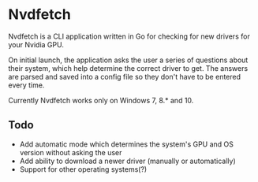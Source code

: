 # Nvdfetch
Nvdfetch is a CLI application written in Go for checking for new drivers for your Nvidia GPU.

On initial launch, the application asks the user a series of questions about their system, which help determine the correct driver to get. The answers are parsed and saved into a config file so they don't have to be entered every time.

Currently Nvdfetch works only on Windows 7, 8.* and 10.

## Todo
* Add automatic mode which determines the system's GPU and OS version without asking the user
* Add ability to download a newer driver (manually or automatically)
* Support for other operating systems(?)
